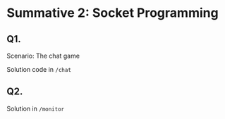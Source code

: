 # Summative 2: Socket Programming

## Q1.

Scenario: The chat game

Solution code in `/chat`

## Q2.

Solution in `/monitor`
